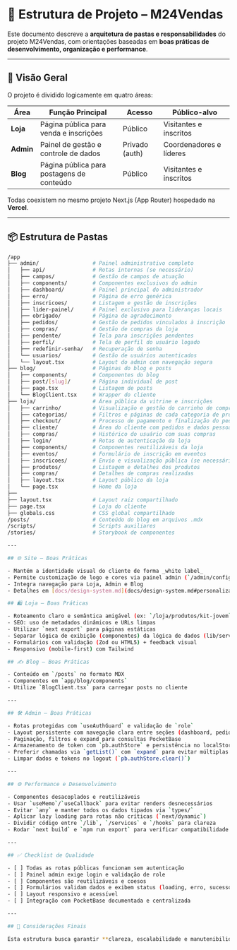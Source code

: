 # 📁 Estrutura de Projeto – M24Vendas

Este documento descreve a **arquitetura de pastas e responsabilidades** do projeto M24Vendas, com orientações baseadas em **boas práticas de desenvolvimento, organização e performance**.

---

## 🧭 Visão Geral

O projeto é dividido logicamente em quatro áreas:

| Área      | Função Principal                          | Acesso         | Público-alvo            |
| --------- | ----------------------------------------- | -------------- | ----------------------- |
| **Loja**  | Página pública para venda e inscrições    | Público        | Visitantes e inscritos  |
| **Admin** | Painel de gestão e controle de dados      | Privado (auth) | Coordenadores e líderes |
| **Blog**  | Página pública para postagens de conteúdo | Público        | Visitantes e inscritos  |

Todas coexistem no mesmo projeto Next.js (App Router) hospedado na **Vercel**.

---

## 📦 Estrutura de Pastas

````bash
/app
├── admin/                 # Painel administrativo completo
│   ├── api/               # Rotas internas (se necessário)
│   ├── campos/            # Gestão de campos de atuação
│   ├── components/        # Componentes exclusivos do admin
│   ├── dashboard/         # Painel principal do administrador
│   ├── erro/              # Página de erro genérica
│   ├── inscricoes/        # Listagem e gestão de inscrições
│   ├── lider-painel/      # Painel exclusivo para lideranças locais
│   ├── obrigado/          # Página de agradecimento
│   ├── pedidos/           # Gestão de pedidos vinculados à inscrição
│   ├── compras/           # Gestão de compras da loja
│   ├── pendente/          # Tela para inscrições pendentes
│   ├── perfil/            # Tela de perfil do usuário logado
│   ├── redefinir-senha/   # Recuperação de senha
│   └── usuarios/          # Gestão de usuários autenticados
│   └── layout.tsx         # Layout do admin com navegação segura
├── blog/                  # Páginas do blog e posts
│   ├── components/        # Componentes do blog
│   ├── post/[slug]/       # Página individual de post
│   ├── page.tsx           # Listagem de posts
│   └── BlogClient.tsx     # Wrapper do cliente
├── loja/                  # Área pública da vitrine e inscrições
│   ├── carrinho/          # Visualização e gestão do carrinho de compras
│   ├── categorias/        # Filtros e páginas de cada categoria de produto
│   ├── checkout/          # Processo de pagamento e finalização do pedido
│   ├── cliente/           # Área do cliente com pedidos e dados pessoais
│   ├── compras/           # Histórico do usuário com suas compras
│   ├── login/             # Rotas de autenticação da loja
│   ├── components/        # Componentes reutilizáveis da loja
│   ├── eventos/           # Formulário de inscrição em eventos
│   ├── inscricoes/        # Envio e visualização pública (se necessário)
│   ├── produtos/          # Listagem e detalhes dos produtos
│   ├── compras/           # Detalhes de compras realizadas
│   ├── layout.tsx         # Layout público da loja
│   └── page.tsx           # Home da loja
├──
├── layout.tsx             # Layout raiz compartilhado
├── page.tsx               # Loja do cliente
├── globals.css            # CSS global compartilhado
/posts/                    # Conteúdo do blog em arquivos .mdx
/scripts/                  # Scripts auxiliares
/stories/                  # Storybook de componentes

---

## 🌐 Site – Boas Práticas

- Mantém a identidade visual do cliente de forma _white label_
- Permite customização de logo e cores via painel admin (`/admin/configuracoes`)
- Integra navegação para Loja, Admin e Blog
- Detalhes em [docs/design-system.md](docs/design-system.md#personalizacao)

## 🛍️ Loja – Boas Práticas

- Roteamento claro e semântica amigável (ex: `/loja/produtos/kit-jovem`)
- SEO: uso de metadados dinâmicos e URLs limpas
- Utilizar `next export` para páginas estáticas
- Separar lógica de exibição (componentes) da lógica de dados (lib/services)
- Formulários com validação (Zod ou HTML5) + feedback visual
- Responsivo (mobile-first) com Tailwind

## ✍️ Blog – Boas Práticas

- Conteúdo em `/posts` no formato MDX
- Componentes em `app/blog/components`
- Utilize `BlogClient.tsx` para carregar posts no cliente

---

## 🛠️ Admin – Boas Práticas

- Rotas protegidas com `useAuthGuard` e validação de `role`
- Layout persistente com navegação clara entre seções (dashboard, pedidos, etc)
- Paginação, filtros e expand para consultas PocketBase
- Armazenamento de token com `pb.authStore` e persistência no localStorage
- Preferir chamadas via `getList()` com `expand` para evitar múltiplas requisições
- Limpar dados e tokens no logout (`pb.authStore.clear()`)

---

## ⚙️ Performance e Desenvolvimento

- Componentes desacoplados e reutilizáveis
- Usar `useMemo`/`useCallback` para evitar renders desnecessários
- Evitar `any` e manter todos os dados tipados via `types/`
- Aplicar lazy loading para rotas não críticas (`next/dynamic`)
- Dividir código entre `/lib`, `/services` e `/hooks` para clareza
- Rodar `next build` e `npm run export` para verificar compatibilidade de build estático

---

## ✅ Checklist de Qualidade

- [ ] Todas as rotas públicas funcionam sem autenticação
- [ ] Painel admin exige login e validação de role
- [ ] Componentes são reutilizáveis e coesos
- [ ] Formulários validam dados e exibem status (loading, erro, sucesso)
- [ ] Layout responsivo e acessível
- [ ] Integração com PocketBase documentada e centralizada

---

## 📌 Considerações Finais

Esta estrutura busca garantir **clareza, escalabilidade e manutenibilidade** do projeto M24Vendas, atendendo tanto ao público final quanto às lideranças administrativas. Deve ser evoluída com base no crescimento do projeto, mantendo a consistência na organização e nos princípios de performance e segurança.

